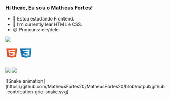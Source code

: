 ### Hi there, Eu sou o Matheus Fortes!



- 🔭  Estou estudando Frontend.
- 🌱 I’m currently lear  HTML e CSS.
- 😄 Pronouns:  ele/dele.

 <div>
  <img height="180em" src="https://github-readme-stats.vercel.app/api?username=MatheusFortes20&show_icons=true&theme=dark&include_all_commits=true&count_private=true"/>
</div>
<div style="display: inline_block"><br>
  <img align="center" alt="Rafa-HTML" height="30" width="40" src="https://raw.githubusercontent.com/devicons/devicon/master/icons/html5/html5-original.svg">
  <img align="center" alt="Rafa-CSS" height="30" width="40" src="https://raw.githubusercontent.com/devicons/devicon/master/icons/css3/css3-original.svg">
</div>
  
  ##
 
<div> 
 
  <a href="https://instagram.com/matheus___fortes" target="_blank"><img src="https://img.shields.io/badge/-Instagram-%23E4405F?style=for-the-badge&logo=instagram&logoColor=white" target="_blank"></a>
  <a href="https://www.linkedin.com/in/matheus-fortes-403711212" target="_blank"><img src="https://img.shields.io/badge/-LinkedIn-%230077B5?style=for-the-badge&logo=linkedin&logoColor=white" target="_blank"></a> 


</div>
<div>![Snake animation](https://github.com/MatheusFortes20/MatheusFortes20/blob/output/github-contribution-grid-snake.svg)
</div>
